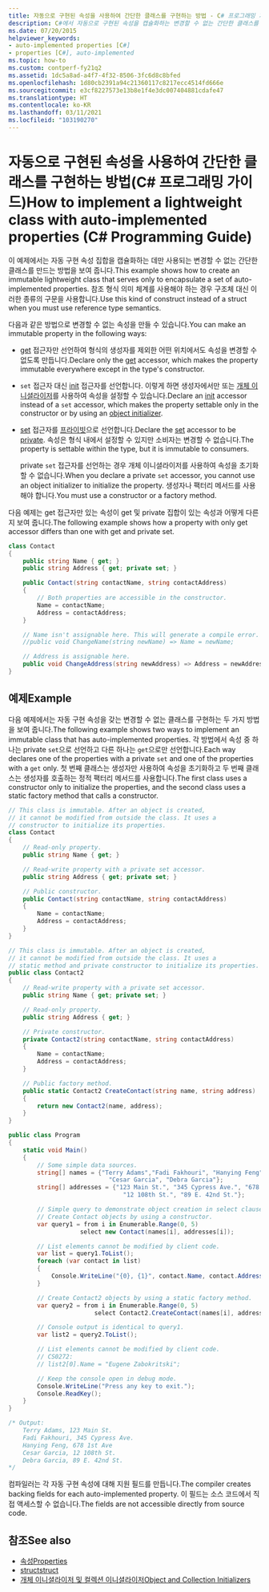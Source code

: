 ```yaml
---
title: 자동으로 구현된 속성을 사용하여 간단한 클래스를 구현하는 방법 - C# 프로그래밍 가이드
description: C#에서 자동으로 구현된 속성을 캡슐화하는 변경할 수 없는 간단한 클래스를 만드는 방법에 대해 알아봅니다. 구현 방법에는 두 가지가 있습니다.
ms.date: 07/20/2015
helpviewer_keywords:
- auto-implemented properties [C#]
- properties [C#], auto-implemented
ms.topic: how-to
ms.custom: contperf-fy21q2
ms.assetid: 1dc5a8ad-a4f7-4f32-8506-3fc6d8c8bfed
ms.openlocfilehash: 1d80cb2391a94c21360117c8217ecc4514fd666e
ms.sourcegitcommit: e3cf8227573e13b8e1f4e3dc007404881cdafe47
ms.translationtype: HT
ms.contentlocale: ko-KR
ms.lasthandoff: 03/11/2021
ms.locfileid: "103190270"
---
```

# <a name="how-to-implement-a-lightweight-class-with-auto-implemented-properties-c-programming-guide"></a><span data-ttu-id="c8967-104">자동으로 구현된 속성을 사용하여 간단한 클래스를 구현하는 방법(C# 프로그래밍 가이드)</span><span class="sxs-lookup"><span data-stu-id="c8967-104">How to implement a lightweight class with auto-implemented properties (C# Programming Guide)</span></span>

<span data-ttu-id="c8967-105">이 예제에서는 자동 구현 속성 집합을 캡슐화하는 데만 사용되는 변경할 수 없는 간단한 클래스를 만드는 방법을 보여 줍니다.</span><span class="sxs-lookup"><span data-stu-id="c8967-105">This example shows how to create an immutable lightweight class that serves only to encapsulate a set of auto-implemented properties.</span></span> <span data-ttu-id="c8967-106">참조 형식 의미 체계를 사용해야 하는 경우 구조체 대신 이러한 종류의 구문을 사용합니다.</span><span class="sxs-lookup"><span data-stu-id="c8967-106">Use this kind of construct instead of a struct when you must use reference type semantics.</span></span>

<span data-ttu-id="c8967-107">다음과 같은 방법으로 변경할 수 없는 속성을 만들 수 있습니다.</span><span class="sxs-lookup"><span data-stu-id="c8967-107">You can make an immutable property in the following ways:</span></span>

- <span data-ttu-id="c8967-108">[get](../../language-reference/keywords/get.md) 접근자만 선언하여 형식의 생성자를 제외한 어떤 위치에서도 속성을 변경할 수 없도록 만듭니다.</span><span class="sxs-lookup"><span data-stu-id="c8967-108">Declare only the [get](../../language-reference/keywords/get.md) accessor, which makes the property immutable everywhere except in the type's constructor.</span></span>

- <span data-ttu-id="c8967-109">`set` 접근자 대신 [init](../../language-reference/keywords/init.md) 접근자를 선언합니다. 이렇게 하면 생성자에서만 또는 [개체 이니셜라이저](object-and-collection-initializers.md)를 사용하여 속성을 설정할 수 있습니다.</span><span class="sxs-lookup"><span data-stu-id="c8967-109">Declare an [init](../../language-reference/keywords/init.md) accessor instead of a `set` accessor, which makes the property settable only in the constructor or by using an [object initializer](object-and-collection-initializers.md).</span></span>

- <span data-ttu-id="c8967-110">[set](../../language-reference/keywords/set.md) 접근자를 [프라이빗](../../language-reference/keywords/private.md)으로 선언합니다.</span><span class="sxs-lookup"><span data-stu-id="c8967-110">Declare the [set](../../language-reference/keywords/set.md) accessor to be [private](../../language-reference/keywords/private.md).</span></span>  <span data-ttu-id="c8967-111">속성은 형식 내에서 설정할 수 있지만 소비자는 변경할 수 없습니다.</span><span class="sxs-lookup"><span data-stu-id="c8967-111">The property is settable within the type, but it is immutable to consumers.</span></span>

  <span data-ttu-id="c8967-112">private `set` 접근자를 선언하는 경우 개체 이니셜라이저를 사용하여 속성을 초기화할 수 없습니다.</span><span class="sxs-lookup"><span data-stu-id="c8967-112">When you declare a private `set` accessor, you cannot use an object initializer to initialize the property.</span></span> <span data-ttu-id="c8967-113">생성자나 팩터리 메서드를 사용해야 합니다.</span><span class="sxs-lookup"><span data-stu-id="c8967-113">You must use a constructor or a factory method.</span></span>

<span data-ttu-id="c8967-114">다음 예제는 get 접근자만 있는 속성이 get 및 private 집합이 있는 속성과 어떻게 다른지 보여 줍니다.</span><span class="sxs-lookup"><span data-stu-id="c8967-114">The following example shows how a property with only get accessor differs than one with get and private set.</span></span>

```csharp
class Contact
{
    public string Name { get; }
    public string Address { get; private set; }

    public Contact(string contactName, string contactAddress)
    {
        // Both properties are accessible in the constructor.
        Name = contactName;
        Address = contactAddress;
    }

    // Name isn't assignable here. This will generate a compile error.
    //public void ChangeName(string newName) => Name = newName;

    // Address is assignable here.
    public void ChangeAddress(string newAddress) => Address = newAddress
}
```

## <a name="example"></a><span data-ttu-id="c8967-115">예제</span><span class="sxs-lookup"><span data-stu-id="c8967-115">Example</span></span>

<span data-ttu-id="c8967-116">다음 예제에서는 자동 구현 속성을 갖는 변경할 수 없는 클래스를 구현하는 두 가지 방법을 보여 줍니다.</span><span class="sxs-lookup"><span data-stu-id="c8967-116">The following example shows two ways to implement an immutable class that has auto-implemented properties.</span></span> <span data-ttu-id="c8967-117">각 방법에서 속성 중 하나는 private `set`으로 선언하고 다른 하나는 `get`으로만 선언합니다.</span><span class="sxs-lookup"><span data-stu-id="c8967-117">Each way declares one of the properties with a private `set` and one of the properties with a `get` only.</span></span>  <span data-ttu-id="c8967-118">첫 번째 클래스는 생성자만 사용하여 속성을 초기화하고 두 번째 클래스는 생성자를 호출하는 정적 팩터리 메서드를 사용합니다.</span><span class="sxs-lookup"><span data-stu-id="c8967-118">The first class uses a constructor only to initialize the properties, and the second class uses a static factory method that calls a constructor.</span></span>

```csharp
// This class is immutable. After an object is created,
// it cannot be modified from outside the class. It uses a
// constructor to initialize its properties.
class Contact
{
    // Read-only property.
    public string Name { get; }

    // Read-write property with a private set accessor.
    public string Address { get; private set; }

    // Public constructor.
    public Contact(string contactName, string contactAddress)
    {
        Name = contactName;
        Address = contactAddress;
    }
}

// This class is immutable. After an object is created,
// it cannot be modified from outside the class. It uses a
// static method and private constructor to initialize its properties.
public class Contact2
{
    // Read-write property with a private set accessor.
    public string Name { get; private set; }

    // Read-only property.
    public string Address { get; }

    // Private constructor.
    private Contact2(string contactName, string contactAddress)
    {
        Name = contactName;
        Address = contactAddress;
    }

    // Public factory method.
    public static Contact2 CreateContact(string name, string address)
    {
        return new Contact2(name, address);
    }
}

public class Program
{
    static void Main()
    {
        // Some simple data sources.
        string[] names = {"Terry Adams","Fadi Fakhouri", "Hanying Feng",
                            "Cesar Garcia", "Debra Garcia"};
        string[] addresses = {"123 Main St.", "345 Cypress Ave.", "678 1st Ave",
                                "12 108th St.", "89 E. 42nd St."};

        // Simple query to demonstrate object creation in select clause.
        // Create Contact objects by using a constructor.
        var query1 = from i in Enumerable.Range(0, 5)
                    select new Contact(names[i], addresses[i]);

        // List elements cannot be modified by client code.
        var list = query1.ToList();
        foreach (var contact in list)
        {
            Console.WriteLine("{0}, {1}", contact.Name, contact.Address);
        }

        // Create Contact2 objects by using a static factory method.
        var query2 = from i in Enumerable.Range(0, 5)
                        select Contact2.CreateContact(names[i], addresses[i]);

        // Console output is identical to query1.
        var list2 = query2.ToList();

        // List elements cannot be modified by client code.
        // CS0272:
        // list2[0].Name = "Eugene Zabokritski";

        // Keep the console open in debug mode.
        Console.WriteLine("Press any key to exit.");
        Console.ReadKey();
    }
}

/* Output:
    Terry Adams, 123 Main St.
    Fadi Fakhouri, 345 Cypress Ave.
    Hanying Feng, 678 1st Ave
    Cesar Garcia, 12 108th St.
    Debra Garcia, 89 E. 42nd St.
*/
```

<span data-ttu-id="c8967-119">컴파일러는 각 자동 구현 속성에 대해 지원 필드를 만듭니다.</span><span class="sxs-lookup"><span data-stu-id="c8967-119">The compiler creates backing fields for each auto-implemented property.</span></span> <span data-ttu-id="c8967-120">이 필드는 소스 코드에서 직접 액세스할 수 없습니다.</span><span class="sxs-lookup"><span data-stu-id="c8967-120">The fields are not accessible directly from source code.</span></span>

## <a name="see-also"></a><span data-ttu-id="c8967-121">참조</span><span class="sxs-lookup"><span data-stu-id="c8967-121">See also</span></span>

- [<span data-ttu-id="c8967-122">속성</span><span class="sxs-lookup"><span data-stu-id="c8967-122">Properties</span></span>](./properties.md)
- [<span data-ttu-id="c8967-123">struct</span><span class="sxs-lookup"><span data-stu-id="c8967-123">struct</span></span>](../../language-reference/builtin-types/struct.md)
- [<span data-ttu-id="c8967-124">개체 이니셜라이저 및 컬렉션 이니셜라이저</span><span class="sxs-lookup"><span data-stu-id="c8967-124">Object and Collection Initializers</span></span>](./object-and-collection-initializers.md)
